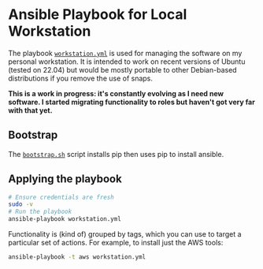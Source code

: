 # Ansible Playbook for Local Workstation

The playbook [`workstation.yml`](./workstation.yml) is used for managing the software on
my personal workstation. It is intended to work on recent versions of Ubuntu (tested
on 22.04) but would be mostly portable to other Debian-based distributions if you remove
the use of snaps.

**This is a work in progress: it's constantly evolving as I need new software. I started migrating functionality to roles but haven't got very far with that yet.**

## Bootstrap

The [`bootstrap.sh`](./bootstrap.sh) script installs pip then uses pip to install
ansible.

## Applying the playbook

```bash
# Ensure credentials are fresh
sudo -v
# Run the playbook
ansible-playbook workstation.yml
```

Functionality is (kind of) grouped by tags, which you can use to target a particular set of
actions. For example, to install just the AWS tools:

```bash
ansible-playbook -t aws workstation.yml
```

